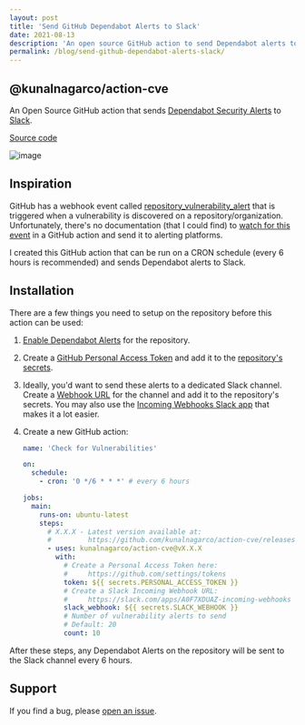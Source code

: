 ```yaml
---
layout: post
title: 'Send GitHub Dependabot Alerts to Slack'
date: 2021-08-13
description: 'An open source GitHub action to send Dependabot alerts to Slack'
permalink: /blog/send-github-dependabot-alerts-slack/
---
```


## @kunalnagarco/action-cve

An Open Source GitHub action that sends [Dependabot Security Alerts](https://docs.github.com/en/code-security/supply-chain-security/managing-vulnerabilities-in-your-projects-dependencies/configuring-dependabot-security-updates) to [Slack](https://api.slack.com/messaging/webhooks).

[Source code](https://github.com/kunalnagarco/action-cve)

![image](https://user-images.githubusercontent.com/2741371/129387647-f5fdead5-a002-4e3d-9d55-cb7ebe988ff1.png)

## Inspiration

GitHub has a webhook event called [repository_vulnerability_alert](https://docs.github.com/en/developers/webhooks-and-events/webhooks/webhook-events-and-payloads#repository_vulnerability_alert) that is triggered when a vulnerability is discovered on a repository/organization. Unfortunately, there's no documentation (that I could find) to [watch for this event](https://docs.github.com/en/actions/reference/events-that-trigger-workflows) in a GitHub action and send it to alerting platforms.

I created this GitHub action that can be run on a CRON schedule (every 6 hours is recommended) and sends Dependabot alerts to Slack.

## Installation

There are a few things you need to setup on the repository before this action can be used:

1. [Enable Dependabot Alerts](https://docs.github.com/en/code-security/supply-chain-security/managing-vulnerabilities-in-your-projects-dependencies/configuring-dependabot-security-updates#managing-dependabot-security-updates-for-your-repositories) for the repository.

2. Create a [GitHub Personal Access Token](https://github.com/settings/tokens) and add it to the [repository's secrets](https://docs.github.com/en/actions/reference/encrypted-secrets#creating-encrypted-secrets-for-a-repository).

3. Ideally, you'd want to send these alerts to a dedicated Slack channel. Create a [Webhook URL](https://api.slack.com/messaging/webhooks) for the channel and add it to the repository's secrets. You may also use the [Incoming Webhooks Slack app](https://slack.com/apps/A0F7XDUAZ-incoming-webhooks?tab=more_info) that makes it a lot easier.

3. Create a new GitHub action:

    ```yaml
    name: 'Check for Vulnerabilities'

    on:
      schedule:
        - cron: '0 */6 * * *' # every 6 hours

    jobs:
      main:
        runs-on: ubuntu-latest
        steps:
          # X.X.X - Latest version available at:
          #         https://github.com/kunalnagarco/action-cve/releases
          - uses: kunalnagarco/action-cve@vX.X.X
            with:
              # Create a Personal Access Token here:
              #     https://github.com/settings/tokens
              token: ${{ secrets.PERSONAL_ACCESS_TOKEN }}
              # Create a Slack Incoming Webhook URL:
              #     https://slack.com/apps/A0F7XDUAZ-incoming-webhooks
              slack_webhook: ${{ secrets.SLACK_WEBHOOK }}
              # Number of vulnerability alerts to send
              # Default: 20
              count: 10
    ```

After these steps, any Dependabot Alerts on the repository will be sent to the Slack channel every 6 hours.

## Support

If you find a bug, please [open an issue](https://github.com/kunalnagarco/action-cve/issues).

